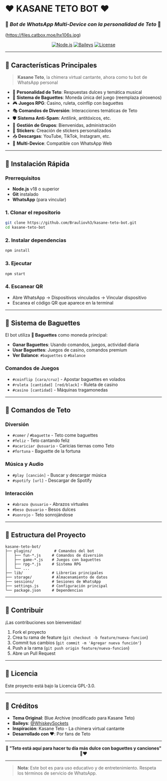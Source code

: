 # ❤ KASANE TETO BOT ❤
### 🥖 *Bot de WhatsApp Multi-Device con la personalidad de Teto* 🎤
<img>(https://files.catbox.moe/hx106s.jpg)</img>
<div align="center">

  [![Node.js](https://img.shields.io/badge/Node.js-18.x-green.svg)](https://nodejs.org/)
  [![Baileys](https://img.shields.io/badge/Baileys-Multi--Device-blue.svg)](https://github.com/WhiskeySockets/Baileys)
  [![License](https://img.shields.io/badge/License-GPL--3.0-red.svg)](LICENSE)
</div>

---

## 🎵 **Características Principales**

> **Kasane Teto**, la chimera virtual cantante, ahora como tu bot de WhatsApp personal

- 🎤 **Personalidad de Teto**: Respuestas dulces y temática musical
- 🥖 **Sistema de Baguettes**: Moneda única del juego (reemplaza piroxenos)
- 🎮 **Juegos RPG**: Casino, ruleta, coinflip con baguettes
- 🎭 **Comandos de Diversión**: Interacciones temáticas de Teto
- 🛡️ **Sistema Anti-Spam**: Antilink, antitóxicos, etc.
- 👥 **Gestión de Grupos**: Bienvenidas, administración
- 🎨 **Stickers**: Creación de stickers personalizados
- 📥 **Descargas**: YouTube, TikTok, Instagram, etc.
- 🤖 **Multi-Device**: Compatible con WhatsApp Web

---

## 🚀 **Instalación Rápida**

### Prerrequisitos
- **Node.js** v18 o superior
- **Git** instalado
- **WhatsApp** (para vincular)

### 1. Clonar el repositorio
```bash
git clone https://github.com/Brauliovh3/kasane-teto-bot.git
cd kasane-teto-bot
```

### 2. Instalar dependencias
```bash
npm install
```

### 3. Ejecutar
```bash
npm start
```

### 4. Escanear QR
- Abre WhatsApp → Dispositivos vinculados → Vincular dispositivo
- Escanea el código QR que aparece en la terminal

---

## 🥖 **Sistema de Baguettes**

El bot utiliza **🥖 Baguettes** como moneda principal:

- **Ganar Baguettes**: Usando comandos, juegos, actividad diaria
- **Usar Baguettes**: Juegos de casino, comandos premium
- **Ver Balance**: `#baguettes` o `#balance`

### Comandos de Juegos
- `#coinflip [cara/cruz]` - Apostar baguettes en volados
- `#ruleta [cantidad] [red/black]` - Ruleta de casino
- `#casino [cantidad]` - Máquinas tragamonedas

---

## 🎤 **Comandos de Teto**

### Diversión
- `#comer` / `#baguette` - Teto come baguettes
- `#feliz` - Teto cantando feliz
- `#acariciar @usuario` - Caricias tiernas como Teto
- `#fortuna` - Baguette de la fortuna

### Música y Audio
- `#play [canción]` - Buscar y descargar música
- `#spotify [url]` - Descargar de Spotify

### Interacción
- `#abrazo @usuario` - Abrazos virtuales
- `#beso @usuario` - Besos dulces
- `#sonrojo` - Teto sonrojándose

---

## 📂 **Estructura del Proyecto**

```
kasane-teto-bot/
├── plugins/          # Comandos del bot
│   ├── fun-*.js     # Comandos de diversión
│   ├── game-*.js    # Juegos con baguettes
│   ├── rpg-*.js     # Sistema RPG
│   └── ...
├── lib/             # Librerías principales
├── storage/         # Almacenamiento de datos
├── sessions/        # Sesiones de WhatsApp
├── settings.js      # Configuración principal
└── package.json     # Dependencias
```

---

## 🤝 **Contribuir**

¡Las contribuciones son bienvenidas! 

1. Fork el proyecto
2. Crea tu rama de feature (`git checkout -b feature/nueva-funcion`)
3. Commit tus cambios (`git commit -m 'Agregar nueva función'`)
4. Push a la rama (`git push origin feature/nueva-funcion`)
5. Abre un Pull Request

---

## 📄 **Licencia**

Este proyecto está bajo la Licencia GPL-3.0.

---

## 💖 **Créditos**

- **Tema Original**: Blue Archive (modificado para Kasane Teto)
- **Baileys**: [@WhiskeySockets](https://github.com/WhiskeySockets/Baileys)
- **Inspiración**: Kasane Teto - La chimera virtual cantante
- **Desarrollado con ❤**: Por fans de Teto

---

<div align="center">
  
  **🎵 "Teto está aquí para hacer tu día más dulce con baguettes y canciones" 🥖❤**
  
</div>

---

> **Nota**: Este bot es para uso educativo y de entretenimiento. Respeta los términos de servicio de WhatsApp.

